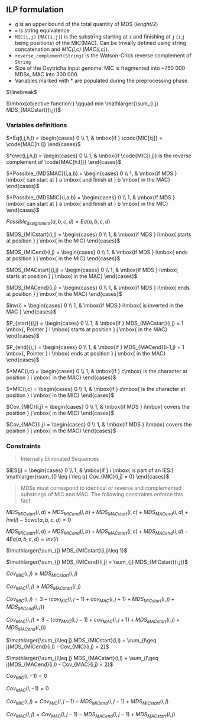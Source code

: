 ## ILP formulation

- *q* is an upper bound of the total quantity of MDS (*lenght/2*)
- `=` is string equivalence
- `MIC[i,j]` (`MAC[i,j]`) is the substring starting at `i` and finishing at `j` (`i`,`j` being positions) of the MIC(MAC). Can be trivially defined using string concatenation and *MIC(i,c)* (*MAC(i,c)*).
- `reverse_complement(String)` is the Watson-Crick reverse complement of `String`
- Size of the Oxytricha Input genome: MIC is fragmented into ~750 000 MDSs, MAC into 300 000.
- Variables marked with $*$ are populated during the preprocessing phase.

$\linebreak$

$\mbox{objective function:} \qquad min \mathlarger{\sum_{i,j} MDS_{MACstart}(i,j)}$

### Variables definitions 

$*Eq(i,j,h,l) = \begin{cases} 0 \\ 1, & \mbox{if } \code{MIC[i:j]} = \code{MAC[h:l]} \end{cases}$

$*cwc(i,j,h,l) = \begin{cases} 0 \\ 1, & \mbox{if \code{MIC[i:j]} is the reverse complement of \code{MAC[h:l]}} \end{cases}$

$*Possible_{MDSMAC}(i,a,b) = \begin{cases} 0 \\ 1, & \mbox{if MDS } i\mbox{ can start at } a \mbox{ and finish at } b \mbox{ in the MAC} \end{cases}$

$*Possible_{MDSMIC}(i,a,b) = \begin{cases} 0 \\ 1, & \mbox{if MDS } i\mbox{ can start at } a \mbox{ and finish at } b \mbox{ in the MIC} \end{cases}$

$Possible_{assignment}(a,b,c,d) = Eq(a,b,c,d)$

$MDS_{MICstart}(i,j) = \begin{cases} 0 \\ 1, & \mbox{if MDS } i\mbox{ starts at position } j \mbox{ in the MIC} \end{cases}$

$MDS_{MICend}(i,j) = \begin{cases} 0 \\ 1, & \mbox{if MDS } i\mbox{ ends at position } j \mbox{ in the MIC} \end{cases}$

$MDS_{MACstart}(i,j) = \begin{cases} 0 \\ 1, & \mbox{if MDS } i\mbox{ starts at position } j \mbox{ in the MAC} \end{cases}$

$MDS_{MACend}(i,j) = \begin{cases} 0 \\ 1, & \mbox{if MDS } i\mbox{ ends at position } j \mbox{ in the MAC} \end{cases}$

$Inv(i) = \begin{cases} 0 \\ 1, & \mbox{if MDS } i\mbox{ is inverted in the MAC } \end{cases}$

$P_{start}(i,j) = \begin{cases} 0 \\ 1, & \mbox{if } MDS_{MACstart}(i,j) = 1 \mbox{, Pointer } i \mbox{ starts at position } j \mbox{ in the MAC} \end{cases}$

$P_{end}(i,j) = \begin{cases} 0 \\ 1, & \mbox{if } MDS_{MACend}(i-1,j) = 1 \mbox{, Pointer } i \mbox{ ends at position } j \mbox{ in the MAC} \end{cases}$

$*MAC(i,c) = \begin{cases} 0 \\ 1, & \mbox{if } c\mbox{ is the character at position } i \mbox{ in the MAC} \end{cases}$

$*MIC(i,c) = \begin{cases} 0 \\ 1, & \mbox{if } c\mbox{ is the character at position } i \mbox{ in the MIC} \end{cases}$

$Cov_{MIC}(i,j) = \begin{cases} 0 \\ 1, & \mbox{if MDS } i\mbox{ covers the position } j \mbox{ in the MIC} \end{cases}$

$Cov_{MAC}(i,j) = \begin{cases} 0 \\ 1, & \mbox{if MDS } i\mbox{ covers the position } j \mbox{ in the MAC} \end{cases}$


### Constraints

>Internally Eliminated Sequences

$IES(j) = \begin{cases} 0 \\ 1, & \mbox{if } i \mbox{ is part of an IES:} \mathlarger{\sum_{0 \leq i \leq q} Cov_{MIC}(i,j) = 0} \end{cases}$

>MDSs must correspond to identical or reverse and complemented substrings of MIC and MAC. The following constraints enforce this fact:

$MDS_{MICstart}(i,a) + MDS_{MICend}(i,b) + MDS_{MACstart}(i,c) + MDS_{MACend}(i,d) + Inv(i) - 5 cwc(a,b,c,d) = 0$

$MDS_{MICstart}(i,a) + MDS_{MICend}(i,b) + MDS_{MACstart}(i,c) + MDS_{MACend}(i,d) - 4 Eq(a,b,c,d) = Inv(i)$

$\mathlarger{\sum_{j} MDS_{MICstart}(i,j)\leq 1}$

$\mathlarger{\sum_{j} MDS_{MICend}(i,j) = \sum_{j} MDS_{MICstart}(i,j)}$

$Cov_{MIC}(i,j) \geq MDS_{MICstart}(i,j)$

$Cov_{MAC}(i,j) \geq MDS_{MACstart}(i,j)$

$Cov_{MIC}(i,j) = 3 - (cov_{MIC}(i,j-1) + cov_{MAC}(i,j+1) + MDS_{MICstart}(i,j) + MDS_{MICend}(i,j))$

$Cov_{MAC}(i,j) = 3 - (cov_{MAC}(i,j-1) + cov_{MAC}(i,j+1) + MDS_{MACstart}(i,j) + MDS_{MACend}(i,j))$

$\mathlarger{\sum_{l\leq j} MDS_{MICstart}(i,l) + \sum_{l\geq j}MDS_{MICend}(i,l) - Cov_{MIC}(i,j) = 2}$

$\mathlarger{\sum_{l\leq j} MDS_{MACstart}(i,l) + \sum_{l\geq j}MDS_{MACend}(i,l) - Cov_{MAC}(i,j) = 2}$

$Cov_{MIC}(i,-1) = 0$

$Cov_{MAC}(i,-1) = 0$

$Cov_{MIC}(i,j) = Cov_{MIC}(i,j-1) - MDS_{MICend}(i,j-1) + MDS_{MICstart}(i,j)$

$Cov_{MAC}(i,j) = Cov_{MAC}(i,j-1) - MDS_{MACend}(i,j-1) + MDS_{MACstart}(i,j)$